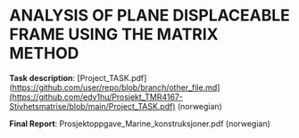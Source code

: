 # ANALYSIS OF PLANE DISPLACEABLE FRAME USING THE MATRIX METHOD

**Task description**:  [Project_TASK.pdf](https://github.com/user/repo/blob/branch/other_file.md](https://github.com/edv1hu/Prosjekt_TMR4167-Stivhetsmatrise/blob/main/Project_TASK.pdf)  (norwegian) 


**Final Report**: Prosjektoppgave_Marine_konstruksjoner.pdf (norwegian)
